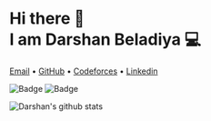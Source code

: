 <h1>Hi there 👋<br>
I am Darshan Beladiya 💻</h1>

<p >
 <a href="mailto:beladiyad1@gmail.com">Email</a> •
  <a href="https://github.com/beladiyadarshan/">GitHub</a> •
  <a href="https://codeforces.com/profile/d_p_beladiya" >Codeforces</a> •
  <a href="https://www.linkedin.com/in/darshan786/">Linkedin</a>
</p>

![Badge](https://cp-logo.vercel.app/codeforces/d_p_beladiya)
![Badge](https://cp-logo.vercel.app/codechef/darshan786)


![Darshan's github stats](https://github-readme-stats.vercel.app/api/?username=beladiyadarshan&show_icons=true&title_color=ffffff&icon_color=ffffff&text_color=000000&bg_color=114411)


<!--
**beladiyadarshan/beladiyadarshan** is a ✨ _special_ ✨ repository because its `README.md` (this file) appears on your GitHub profile.

Here are some ideas to get you started:

- 🔭 I’m currently working on ...
- 🌱 I’m currently learning ...
- 👯 I’m looking to collaborate on ...
- 🤔 I’m looking for help with ...
- 💬 Ask me about ...
- 📫 How to reach me: ...
- 😄 Pronouns: ...
- ⚡ Fun fact: ...
-->
